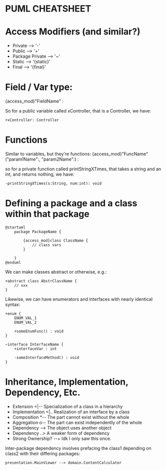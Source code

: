 # PUML CHEATSHEET

# Access Modifiers (and similar?)
- Private --> '-'
- Public --> '+'
- Package Private --> '~'
- Static --> '{static}'
- Final --> '{final}'


# Field / Var type:
{access_mod}"FieldName" : <Type>

So for a public variable called xController, that is a Controller, we have:

```
+xController: Controller
```

# Functions
Similar to variables, but they're functions:
{access_mod}"FuncName"("param1Name":<param1Type>, "param2Name":<param2Type>) : <returnType>

so for a private function called printStringXTimes, that takes a string and an int, and returns nothing, we have:
```
-printStringXTimes(s:String, num:int): void
```


# Defining a package and a class within that package
```
@startuml
    package PackageName {

        {access_mod}class ClassName {
            // class vars
        }

    }
@enduml
```

We can make classes abstract or otherwise, e.g.:

```
+abstract class AbstrClassName {
    // xxx
}
```

Likewise, we can have enumerators and interfaces with nearly identical syntax:

```
+enum {
    ENUM_VAL_1
    ENUM_VAL_2

    +someEnumFunc() : void
}

~interface InterfaceName {
    +interfaceVar : int

    -someInterfaceMethod() : void
}
```

# Inheritance, Implementation, Dependency, Etc.

- Extension	        <|--	Specialization of a class in a hierarchy
- Implementation	<|..	Realization of an interface by a class
- Composition	    *-- 	The part cannot exist without the whole
- Aggregation	    o-- 	The part can exist independently of the whole
- Dependency	    --> 	The object uses another object
- Dependency	    ..> 	A weaker form of dependency
- Strong Ownership? --+     Idk I only saw this once.


Inter-package dependency involves prefacing the class1 depending on class2 with their differing packages:

```
presentation.MainViewer --> domain.ContentCalculator
```